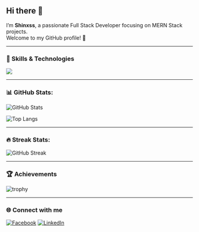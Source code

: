 ## Hi there 👋  
I’m **Shinxss**, a passionate Full Stack Developer focusing on MERN Stack projects.  
Welcome to my GitHub profile! 🚀  

---

### 🧠 Skills & Technologies
<p align="left">
  <img src="https://skillicons.dev/icons?i=js,kotlin,react,nodejs,express,mongodb,html,css,git,vscode,figma" />
</p>

---

### 📊 GitHub Stats:
![GitHub Stats](https://github-readme-stats.vercel.app/api?username=Shinxss&show_icons=true&theme=radical)

![Top Langs](https://github-readme-stats.vercel.app/api/top-langs/?username=Shinxss&layout=compact&theme=radical)

---

### 🔥 Streak Stats:
![GitHub Streak](https://streak-stats.demolab.com?user=Shinxss&theme=radical&hide_border=true)

---

### 🏆 Achievements
![trophy](https://github-profile-trophy.vercel.app/?username=Shinxss&theme=onedark&margin-w=15&margin-h=15)

---

### 🌐 Connect with me
[![Facebook](https://img.shields.io/badge/Facebook-1877F2?style=for-the-badge&logo=facebook&logoColor=white)]([https://facebook.com/yourusername](https://www.facebook.com/jachinadam.aliman.7))
[![LinkedIn](https://img.shields.io/badge/LinkedIn-0077B5?style=for-the-badge&logo=linkedin&logoColor=white)]([https://linkedin.com/in/yourusername](https://www.linkedin.com/in/jachin-aliman/))
